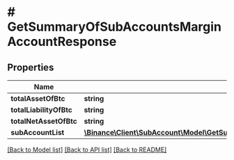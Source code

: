 # # GetSummaryOfSubAccountsMarginAccountResponse

## Properties

Name | Type | Description | Notes
------------ | ------------- | ------------- | -------------
**totalAssetOfBtc** | **string** |  | [optional]
**totalLiabilityOfBtc** | **string** |  | [optional]
**totalNetAssetOfBtc** | **string** |  | [optional]
**subAccountList** | [**\Binance\Client\SubAccount\Model\GetSummaryOfSubAccountsMarginAccountResponseSubAccountListInner[]**](GetSummaryOfSubAccountsMarginAccountResponseSubAccountListInner.md) |  | [optional]

[[Back to Model list]](../../README.md#models) [[Back to API list]](../../README.md#endpoints) [[Back to README]](../../README.md)
